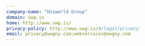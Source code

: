```yaml
---
company-name: "Uniworld Group"
domain: uwg.is
home: http://www.uwg.is/
privacy-policy: http://www.uwg.is/#/legal/privacy
email: privacy@uwgny.com;webservices@uwgny.com
---
```




